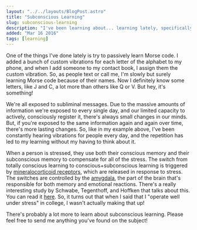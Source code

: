 ```yaml
---
layout: "../../layouts/BlogPost.astro"
title: "Subconscious Learning"
slug: subconscious-learning
description: "I've been learning about... learning lately, specifically subconscious learning. Here's what I've found!"
added: "Mar 16 2016"
tags: [learning] 
---
```


One of the things I've done lately is try to passively learn Morse code. I added
a bunch of custom vibrations for each letter of the alphabet to my phone, and
when I add someone to my contact book, I assign them the custom vibration. So,
as people text or call me, I'm slowly but surely learning Morse code because of
their names. Now I definitely know some letters, like J and C, a lot more than
others like Q or V. But hey, it's something!

We're all exposed to subliminal messages. Due to the massive amounts of
information we're exposed to every single day, and our limited capacity to
actively, consciously register it, there's always small changes in our minds.
But, if you're exposed to the same information again and again over time,
there's more lasting changes. So, like in my example above, I've been constantly
hearing vibrations for people every day, and the repetition has led to my
learning without my having to think about it.

When a person is stressed, they use both their conscious memory and their
subconscious memory to compensate for all of the stress. The switch from totally
conscious learning to conscious+subconscious learning is triggered by
[mineralocorticoid receptors](http://en.wikipedia.org/wiki/Mineralocorticoid_receptor),
which are released in response to stress. The switches are controlled by the
[amygdala](http://en.wikipedia.org/wiki/Amygdala), the part of the brain that's
responsible for both memory and emotional reactions. There's a really
interesting study by Schwabe, Tegenthoff, and Hoffken that talks about this. You
can read it [here](http://www.biologicalpsychiatryjournal.com/article/S0006-3223(13)00513-1/abstract).
So, it turns out that when I said that I "operate well under stress" in college,
I wasn't actually making that up!

There's probably a lot more to learn about subconscious learning. Please feel
free to send me anything you've found on the subject!
